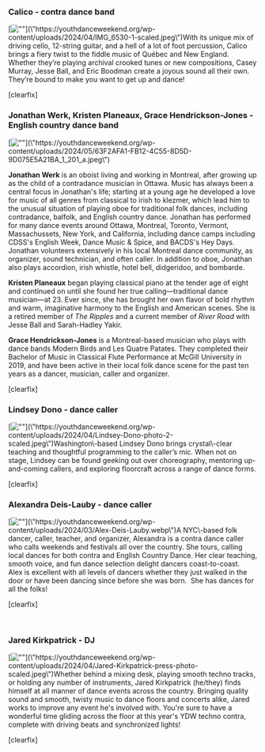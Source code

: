 

### **Calico \- contra dance band**


[![\"\"](\"https://youthdanceweekend.org/wp-content/uploads/2024/04/IMG_6530-1-300x243.jpeg\")](\"https://youthdanceweekend.org/wp-content/uploads/2024/04/IMG_6530-1-scaled.jpeg\")With its unique mix of driving cello, 12\-string guitar, and a hell of a lot of foot percussion, Calico brings a fiery twist to the fiddle music of Québec and New England. Whether they’re playing archival crooked tunes or new compositions, Casey Murray, Jesse Ball, and Eric Boodman create a joyous sound all their own. They’re bound to make you want to get up and dance!


\[clearfix]


### **Jonathan Werk, Kristen Planeaux,** **Grace Hendrickson\-Jones** **\- English country dance band**


[![\"\"](\"https://youthdanceweekend.org/wp-content/uploads/2024/05/63F2AFA1-FB12-4C55-8D5D-9D075E5A21BA_1_201_a-1024x386.jpeg\")](\"https://youthdanceweekend.org/wp-content/uploads/2024/05/63F2AFA1-FB12-4C55-8D5D-9D075E5A21BA_1_201_a.jpeg\")


**Jonathan Werk** is an oboist living and working in Montreal, after growing up as the child of a contradance musician in Ottawa. Music has always been a central focus in Jonathan's life; starting at a young age he developed a love for music of all genres from classical to irish to klezmer, which lead him to the unusual situation of playing oboe for traditional folk dances, including contradance, balfolk, and English country dance. Jonathan has performed for many dance events around Ottawa, Montreal, Toronto, Vermont, Massachussets, New York, and California, including dance camps including CDSS's English Week, Dance Music \& Spice, and BACDS's Hey Days. Jonathan volunteers extensively in his local Montreal dance community, as organizer, sound technician, and often caller. In addition to oboe, Jonathan also plays accordion, irish whistle, hotel bell, didgeridoo, and bombarde.


**Kristen Planeaux** began playing classical piano at the tender age of eight and continued on until she found her true calling—traditional dance musician—at 23\. Ever since, she has brought her own flavor of bold rhythm and warm, imaginative harmony to the English and American scenes. She is a retired member of *The Ripples* and a current member of *River Road* with Jesse Ball and Sarah\-Hadley Yakir.


**Grace Hendrickson\-Jones** is a Montreal\-based musician who plays with dance bands Modern Birds and Les Quatre Patates. They completed their Bachelor of Music in Classical Flute Performance at McGill University in 2019, and have been active in their local folk dance scene for the past ten years as a dancer, musician, caller and organizer. 


\[clearfix]




### Lindsey Dono \- dance caller


[![\"\"](\"https://youthdanceweekend.org/wp-content/uploads/2024/04/Lindsey-Dono-photo-2-300x200.jpeg\")](\"https://youthdanceweekend.org/wp-content/uploads/2024/04/Lindsey-Dono-photo-2-scaled.jpeg\")Washington\-based Lindsey Dono brings crystal\-clear teaching and thoughtful programming to the caller’s mic. When not on stage, Lindsey can be found geeking out over choreography, mentoring up\-and\-coming callers, and exploring floorcraft across a range of dance forms.


\[clearfix]


### Alexandra Deis\-Lauby \- dance caller


[![\"\"](\"https://youthdanceweekend.org/wp-content/uploads/2024/03/Alex-Deis-Lauby-200x300.webp\")](\"https://youthdanceweekend.org/wp-content/uploads/2024/03/Alex-Deis-Lauby.webp\")A NYC\-based folk dancer, caller, teacher, and organizer, Alexandra is a contra dance caller who calls weekends and festivals all over the country. She tours, calling local dances for both contra and English Country Dance. Her clear teaching, smooth voice, and fun dance selection delight dancers coast\-to\-coast.  Alex is excellent with all levels of dancers whether they just walked in the door or have been dancing since before she was born.  She has dances for all the folks!


\[clearfix]


 


### Jared Kirkpatrick \- DJ


[![\"\"](\"https://youthdanceweekend.org/wp-content/uploads/2024/04/Jared-Kirkpatrick-press-photo-185x300.jpeg\")](\"https://youthdanceweekend.org/wp-content/uploads/2024/04/Jared-Kirkpatrick-press-photo-scaled.jpeg\")Whether behind a mixing desk, playing smooth techno tracks, or holding any number of instruments, Jared Kirkpatrick (he/they) finds himself at all manner of dance events across the country. Bringing quality sound and smooth, twisty music to dance floors and concerts alike, Jared works to improve any event he's involved with. You're sure to have a wonderful time gliding across the floor at this year's YDW techno contra, complete with driving beats and synchronized lights!  



\[clearfix]



